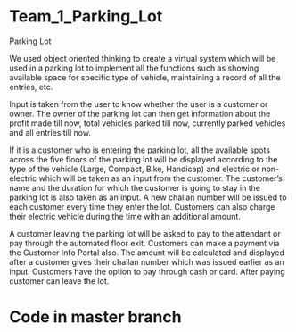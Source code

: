 # Team_1_Parking_Lot
Parking Lot

We used object oriented thinking to create a virtual system which will be used in a parking lot to implement all the functions such as showing available space for specific type of vehicle, maintaining a record of all the entries, etc. 

Input is taken from the user to know whether the user is a customer or owner. The owner of the parking lot can then get information about the profit made till now, total vehicles parked till now, currently parked vehicles and all entries till now. 

If it is a customer who is entering the parking lot, all the available spots across the five floors of the parking lot will be displayed according to the type of the vehicle (Large, Compact, Bike, Handicap) and electric or non-electric which will be taken as an input from the customer. The customer’s name and the duration for which the customer is going to stay in the parking lot is also taken as an input. A new challan number will be issued to each customer every time they enter the lot. Customers can also charge their electric vehicle during the time with an additional amount.

A customer leaving the parking lot will be asked to pay to the attendant or pay through the automated floor exit. Customers can make a payment via the Customer Info Portal also. The amount will be calculated and displayed after a customer gives their challan number which was issued earlier as an input. Customers have the option to pay through cash or card. After paying customer can leave the lot.

# Code in master branch
